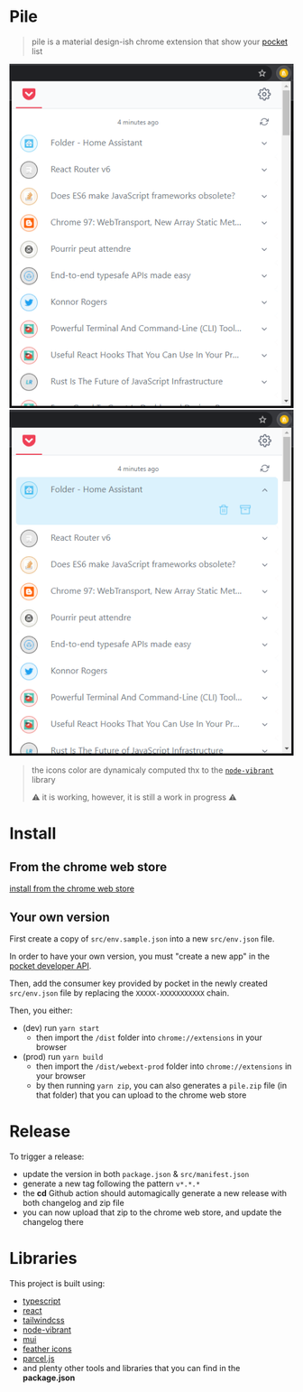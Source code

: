 # Pile

> pile is a material design-ish chrome extension that show your [pocket](https://getpocket.com) list

![example](img/pile.png)
![example2](img/pile-opened.png)

> the icons color are dynamicaly computed thx to the [`node-vibrant`][1] library
>
> ⚠️ it is working, however, it is still a work in progress ⚠️

# Install
## From the chrome web store

[install from the chrome web store](https://chrome.google.com/webstore/detail/injagampgkalbbmhpemnfknoeghfenif)

## Your own version
First create a copy of `src/env.sample.json` into a new `src/env.json` file.

In order to have your own version, you must "create a new app" in the [pocket developer API](https://getpocket.com/developer/apps/).

Then, add the consumer key provided by pocket in the newly created `src/env.json` file by replacing the `XXXXX-XXXXXXXXXXX` chain.

Then, you either:
- (dev) run `yarn start`
  - then import the `/dist` folder into `chrome://extensions` in your browser
- (prod) run `yarn build`
  - then import the `/dist/webext-prod` folder into `chrome://extensions` in your browser
  - by then running `yarn zip`, you can also generates a `pile.zip` file (in that folder) that you can upload to the chrome web store

# Release
To trigger a release:
- update the version in both `package.json` & `src/manifest.json`
- generate a new tag following the pattern `v*.*.*`
- the **cd** Github action should automagically generate a new release with both changelog and zip file
- you can now upload that zip to the chrome web store, and update the changelog there

# Libraries
This project is built using:
- [typescript](https://www.typescriptlang.org/)
- [react](https://reactjs.org/)
- [tailwindcss](https://tailwindcss.com/)
- [node-vibrant](https://github.com/vibrant-colors/node-vibrant)
- [mui](https://mui.com/)
- [feather icons](https://feathericons.com/)
- [parcel.js](https://parceljs.org/)
- and plenty other tools and libraries that you can find in the **package.json**

[1]: https://github.com/vibrant-colors/node-vibrant